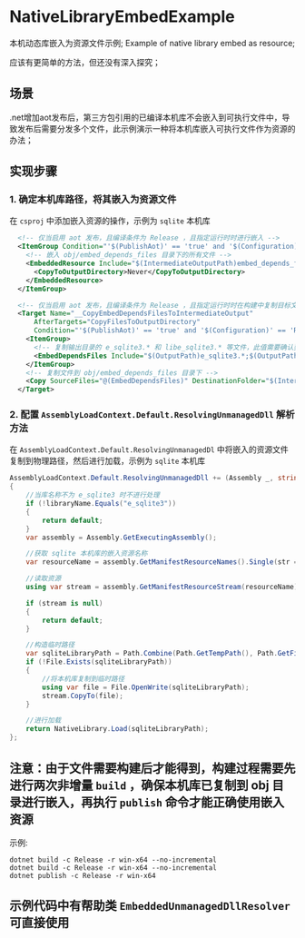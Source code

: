 # NativeLibraryEmbedExample

本机动态库嵌入为资源文件示例; Example of native library embed as resource; 

应该有更简单的方法，但还没有深入探究；

## 场景
.net增加aot发布后，第三方包引用的已编译本机库不会嵌入到可执行文件中，导致发布后需要分发多个文件，此示例演示一种将本机库嵌入可执行文件作为资源的办法；

## 实现步骤

### 1. 确定本机库路径，将其嵌入为资源文件

在 `csproj` 中添加嵌入资源的操作，示例为 `sqlite` 本机库

```xml
  <!-- 仅当启用 aot 发布，且编译条件为 Release ，且指定运行时时进行嵌入 -->
  <ItemGroup Condition="'$(PublishAot)' == 'true' and '$(Configuration)' == 'Release' and '$(RuntimeIdentifier)' != ''">
    <!-- 嵌入 obj/embed_depends_files 目录下的所有文件 -->
    <EmbeddedResource Include="$(IntermediateOutputPath)embed_depends_files\**\*" Link="\%(RecursiveDir)%(FileName)%(Extension)">
      <CopyToOutputDirectory>Never</CopyToOutputDirectory>
    </EmbeddedResource>
  </ItemGroup>

  <!-- 仅当启用 aot 发布，且编译条件为 Release ，且指定运行时时在构建中复制目标文件到 obj 目录下 -->
  <Target Name="__CopyEmbedDependsFilesToIntermediateOutput"
      AfterTargets="CopyFilesToOutputDirectory"
      Condition="'$(PublishAot)' == 'true' and '$(Configuration)' == 'Release' and '$(RuntimeIdentifier)' != ''">
    <ItemGroup>
      <!-- 复制输出目录的 e_sqlite3.* 和 libe_sqlite3.* 等文件，此值需要确认要嵌入的库可能的名称（windows、linux等不同的系统名称不同） -->
      <EmbedDependsFiles Include="$(OutputPath)e_sqlite3.*;$(OutputPath)libe_sqlite3.*" />
    </ItemGroup>
    <!-- 复制文件到 obj/embed_depends_files 目录下 -->
    <Copy SourceFiles="@(EmbedDependsFiles)" DestinationFolder="$(IntermediateOutputPath)embed_depends_files\" SkipUnchangedFiles="true" />
  </Target>
```

### 2. 配置 `AssemblyLoadContext.Default.ResolvingUnmanagedDll` 解析方法

在 `AssemblyLoadContext.Default.ResolvingUnmanagedDl` 中将嵌入的资源文件复制到物理路径，然后进行加载，示例为 `sqlite` 本机库

```C#
AssemblyLoadContext.Default.ResolvingUnmanagedDll += (Assembly _, string libraryName) =>
{
    //当库名称不为 e_sqlite3 时不进行处理
    if (!libraryName.Equals("e_sqlite3"))
    {
        return default;
    }
    var assembly = Assembly.GetExecutingAssembly();

    //获取 sqlite 本机库的嵌入资源名称
    var resourceName = assembly.GetManifestResourceNames().Single(str => str.Contains("e_sqlite3"));

    //读取资源
    using var stream = assembly.GetManifestResourceStream(resourceName);

    if (stream is null)
    {
        return default;
    }

    //构造临时路径
    var sqliteLibraryPath = Path.Combine(Path.GetTempPath(), Path.GetFileName(resourceName));
    if (!File.Exists(sqliteLibraryPath))
    {
        //将本机库复制到临时路径
        using var file = File.OpenWrite(sqliteLibraryPath);
        stream.CopyTo(file);
    }

    //进行加载
    return NativeLibrary.Load(sqliteLibraryPath);
};
```

## 注意：由于文件需要构建后才能得到，构建过程需要先进行两次非增量 `build` ，确保本机库已复制到 obj 目录进行嵌入，再执行 `publish` 命令才能正确使用嵌入资源

示例:
```shell
dotnet build -c Release -r win-x64 --no-incremental
dotnet build -c Release -r win-x64 --no-incremental
dotnet publish -c Release -r win-x64
```

## 示例代码中有帮助类 `EmbeddedUnmanagedDllResolver` 可直接使用